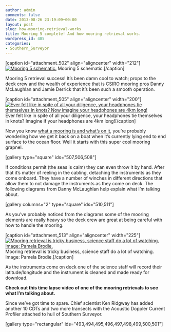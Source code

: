 ```yaml
---
author: admin
comments: false
date: 2013-08-26 23:19:09+00:00
layout: post
slug: how-mooring-retrieval-works
title: Mooring 5 complete! And how mooring retrieval works.
wordpress_id: 485
categories:
- Southern_Surveyor
---
```


[caption id="attachment_502" align="aligncenter" width="212"][![Mooring 5 schematic.](http://christopherbull.com.au/blog/wp-content/uploads/2013/09/mooring-5-212x300.jpg)](http://christopherbull.com.au/blog/wp-content/uploads/2013/09/mooring-5.jpg) Mooring 5 schematic.[/caption]

Mooring 5 retrieval success! It’s been damn cool to watch; props to the deck crew and the wealth of experience that is CSIRO mooring pros Danny McLaughlan and Jamie Derrick that it’s been such a smooth operation.





[caption id="attachment_505" align="aligncenter" width="200"][![Ever felt like in spite of all your diligence, your headphones tie themselves in knots? Now imagine your headphones are 4km long!](http://christopherbull.com.au/blog/wp-content/uploads/2013/08/IMG_0887-200x300.jpg)](http://christopherbull.com.au/blog/wp-content/uploads/2013/08/IMG_0887.jpg) Ever felt like in spite of all your diligence, your headphones tie themselves in knots? Imagine if your headphones are 4km long![/caption]

Now you know [what a mooring is and what’s on it](http://christopherbull.com.au/blog/?p=324), you’re probably wondering how we get it back on a boat when it’s currently lying end to end surface to the ocean floor. Well it starts with this super cool mooring grapnel.

[gallery type="square" ids="507,506,508"]

If conditions permit (the seas is calm) they can even throw it by hand. After that it’s matter of reeling in the cabling, detaching the instruments as they come onboard. They have a number of winches in different directions that allow them to not damage the instruments as they come on deck. The following diagrams from Danny McLaughlan help explain what I’m talking about.

[gallery columns="2" type="square" ids="510,511"]

As you’ve probably noticed from the diagrams some of the mooring elements are really heavy so the deck crew are great at being careful with how to handle the mooring.



[caption id="attachment_513" align="aligncenter" width="225"][![Mooring retrieval is tricky business, science staff do a lot of watching. Image: Pamela Brodie.](http://christopherbull.com.au/blog/wp-content/uploads/2013/08/DSCN3062-pamela-225x300.jpg)](http://christopherbull.com.au/blog/wp-content/uploads/2013/08/DSCN3062-pamela.jpg) Mooring retrieval is tricky business, science staff do a lot of watching. Image: Pamela Brodie.[/caption]

As the instruments come on deck one of the science staff will record their latitude/longitude and the instrument is cleaned and made ready for download.



**Check out this time lapse video of one of the mooring retrievals to see what I’m talking about.**



Since we’ve got time to spare. Chief scientist Ken Ridgway has added another 10 CDTs and two more transects with the Acoustic Doppler Current Profiler attached to hull of Southern Surveyor.

[gallery type="rectangular" ids="493,494,495,496,497,498,499,500,501"]
